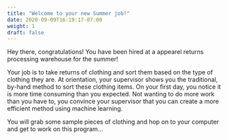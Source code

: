 ```yaml
---
title: "Welcome to your new Summer job!"
date: 2020-09-09T16:19:17-07:00
weight: 1
draft: false
---
```


Hey there, congratulations! You have been hired at a appearel returns processing warehouse for the summer!

Your job is to take returns of clothing and sort them based on the type of clothing they are. At orientation, your supervisor shows you the traditional, by-hand method to sort these clothing items. On your first day, you notice it is more time consuming than you expected. Not wanting to do more work than you have to, you convince your supervisor that you can create a more efficient method using machine learning.

You will grab some sample pieces of clothing and hop on to your computer and get to work on this program...
